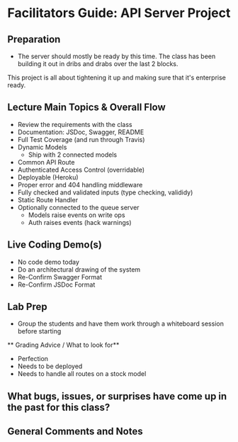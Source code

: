 # Facilitators Guide: API Server Project

## Preparation
* The server should mostly be ready by this time. The class has been building it out in dribs and drabs over the last 2 blocks. 

This project is all about tightening it up and making sure that it's enterprise ready.

## Lecture Main Topics & Overall Flow
* Review the requirements with the class
* Documentation: JSDoc, Swagger, README
* Full Test Coverage (and run through Travis)
* Dynamic Models
  * Ship with 2 connected models
* Common API Route
* Authenticated Access Control (overridable)
* Deployable (Heroku)
* Proper error and 404 handling middleware
* Fully checked and validated inputs (type checking, valididy)
* Static Route Handler
* Optionally connected to the queue server
  * Models raise events on write ops
  * Auth raises events (hack warnings)


## Live Coding Demo(s)
* No code demo today
* Do an architectural drawing of the system
* Re-Confirm Swagger Format
* Re-Confirm JSDoc Format

## Lab Prep
* Group the students and have them work through a whiteboard session before starting 

** Grading Advice / What to look for**
* Perfection
* Needs to be deployed
* Needs to handle all routes on a stock model

## What bugs, issues, or surprises have come up in the past for this class?

## General Comments and Notes
